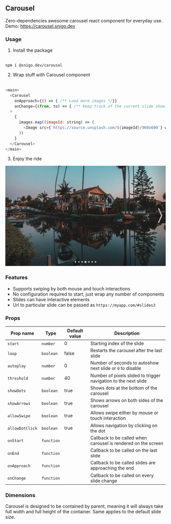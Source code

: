 ## Carousel

Zero-dependencies awesome carousel react component for everyday use. Demo: https://carousel.snigo.dev

### Usage

1. Install the package
```

npm i @snigo.dev/carousel

```

2. Wrap stuff with Carousel component
```js

<main>
  <Carousel
    onApproach={() => { /** Load more images */}}
    onChange={(from, to) => { /** Keep track of the current slide showing */ }}
  >
    {
      images.map((imageId: string) => (
        <Image src={`https://source.unsplash.com/${imageId}/960x600`} width={960} height={600} key={imageId} />
      ))
    }
  </Carousel>
</main>
```

3. Enjoy the ride

![Carousel screenshot](__screenshots__/carousel.png)

### Features

* Supports swiping by both mouse and touch interactions
* No configuration required to start, just wrap any number of components
* Slides can have interactive elements
* Url to particular slide can be passed as `https://myapp.com/#slides3`

### Props

| **Prop name**  | **Type**   | **Default value** | **Description**                                                 |
|----------------|------------|-------------------|-----------------------------------------------------------------|
| `start`        | `number`   | 0                 | Starting index of the slide                                     |
| `loop`         | `boolean`  | false             | Restarts the carousel after the last slide                      |
| `autoplay`     | `number`   | 0                 | Number of seconds to autoshow next slide or `0` to disable      |
| `threshold`    | `number`   | 40                | Number of pixels slided to trigger navigation to the next slide |
| `showDots`     | `boolean`  | true              | Shows dots at the bottom of the carousel                        |
| `showArrows`   | `boolean`  | true              | Shows arrows on both sides of the carousel                      |
| `allowSwipe`   | `boolean`  | true              | Allows swipe either by mouse or touch interaction               |
| `allowDotClick`| `boolean`  | true              | Allows navigation by clicking on the dot                        |
| `onStart`      | `function` |                   | Callback to be called when carousel is rendered on the screen   |
| `onEnd`        | `function` |                   | Callback to be called on the last slide                         |
| `onApproach`   | `function` |                   | Callback to be called slides are approaching the end            |
| `onChange`     | `function` |                   | Callback to be called on every slide change                     |

### Dimensions

Carousel is designed to be contained by parent, meaning it will always take full width and full height of the container. Same applies to the default slide size.